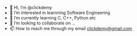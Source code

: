 - 👋 Hi, I’m @clickdemy
- 👀 I’m interested in learnning Software Engineering
- 🌱 I’m currently learning C, C++, Python etc
- 💞️ I’m looking to collaborate on ...
- 📫 How to reach me through my email clickdemy@gmail.com

<!---
clickdemy/clickdemy is a ✨ special ✨ repository because its `README.md` (this file) appears on your GitHub profile.
You can click the Preview link to take a look at your changes.
--->
